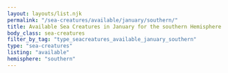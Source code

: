 ```yaml
---
layout: layouts/list.njk
permalink: "/sea-creatures/available/january/southern/"
title: Available Sea Creatures in January for the southern Hemisphere
body_class: sea-creatures
filter_by_tag: "type_seacreatures_available_january_southern"
type: "sea-creatures"
listing: "available"
hemisphere: "southern"
---
```

